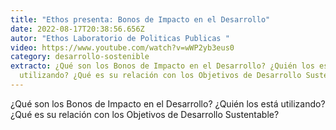 ```yaml
---
title: "Ethos presenta: Bonos de Impacto en el Desarrollo"
date: 2022-08-17T20:38:56.656Z
autor: "Ethos Laboratorio de Politicas Publicas "
video: https://www.youtube.com/watch?v=wWP2yb3eus0
category: desarrollo-sostenible
extracto: ¿Qué son los Bonos de Impacto en el Desarrollo? ¿Quién los está
  utilizando? ¿Qué es su relación con los Objetivos de Desarrollo Sustentable?
---
```

¿Qué son los Bonos de Impacto en el Desarrollo? ¿Quién los está utilizando? ¿Qué es su relación con los Objetivos de Desarrollo Sustentable?